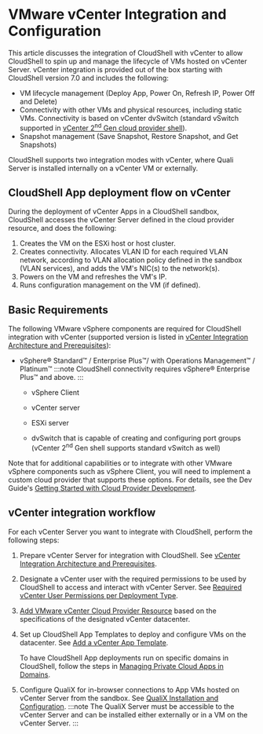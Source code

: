 # VMware vCenter Integration and Configuration

This article discusses the integration of CloudShell with vCenter to allow CloudShell to spin up and manage the lifecycle of VMs hosted on vCenter Server. vCenter integration is provided out of the box starting with CloudShell version 7.0 and includes the following:

- VM lifecycle management (Deploy App, Power On, Refresh IP, Power Off and Delete)
- Connectivity with other VMs and physical resources, including static VMs. Connectivity is based on vCenter dvSwitch (standard vSwitch supported in [vCenter 2<sup>nd</sup> Gen cloud provider shell](https://github.com/orgs/QualiSystems/discussions/1691)).
- Snapshot management (Save Snapshot, Restore Snapshot, and Get Snapshots)

CloudShell supports two integration modes with vCenter, where Quali Server is installed internally on a vCenter VM or externally.

## CloudShell App deployment flow on vCenter

During the deployment of vCenter Apps in a CloudShell sandbox, CloudShell accesses the vCenter Server defined in the cloud provider resource, and does the following:

1. Creates the VM on the ESXi host or host cluster.
2. Creates connectivity. Allocates VLAN ID for each required VLAN network, according to VLAN allocation policy defined in the sandbox (VLAN services), and adds the VM's NIC(s) to the network(s).
3. Powers on the VM and refreshes the VM's IP.
4. Runs configuration management on the VM (if defined).

## Basic Requirements

The following VMware vSphere components are required for CloudShell integration with vCenter (supported version is listed in [vCenter Integration Architecture and Prerequisites](./vcenter-integration-architecture-and-prerequisites.md)):

- vSphere® Standard™ / Enterprise Plus™/ with Operations Management™ / Platinum™
    :::note
    CloudShell connectivity requires vSphere® Enterprise Plus™ and above.
    :::
    - vSphere Client
        
    - vCenter server
        
    - ESXi server
        
    - dvSwitch that is capable of creating and configuring port groups (vCenter 2<sup>nd</sup> Gen shell supports standard vSwitch as well)
        

Note that for additional capabilities or to integrate with other VMware vSphere components such as vSphere Client, you will need to implement a custom cloud provider that supports these options. For details, see the Dev Guide's [Getting Started with Cloud Provider Development](../../../../devguide/develop-custom-cloud-provider-shells/getting-started-with-cp-dev.md).

## vCenter integration workflow

For each vCenter Server you want to integrate with CloudShell, perform the following steps:

1. Prepare vCenter Server for integration with CloudShell. See [vCenter Integration Architecture and Prerequisites](./vcenter-integration-architecture-and-prerequisites.md).
2. Designate a vCenter user with the required permissions to be used by CloudShell to access and interact with vCenter Server. See [Required vCenter User Permissions per Deployment Type](./required-vcenter-user-permissions-per-deployment-type.md).
3. [Add VMware vCenter Cloud Provider Resource](./add-vmware-vcenter-cloud-provider-resource.md) based on the specifications of the designated vCenter datacenter.
4. Set up CloudShell App Templates to deploy and configure VMs on the datacenter. See [Add a vCenter App Template](./add-a-vcenter-app-template.md).
    
    To have CloudShell App deployments run on specific domains in CloudShell, follow the steps in [Managing Private Cloud Apps in Domains](../managing-private-cloud-apps-in-domains.md).
5. Configure QualiX for in-browser connections to App VMs hosted on vCenter Server from the sandbox. See [QualiX Installation and Configuration](../../../../install-configure/qualix/index.md).
   :::note
   The QualiX Server must be accessible to the vCenter Server and can be installed either externally or in a VM on the vCenter Server.
   :::
